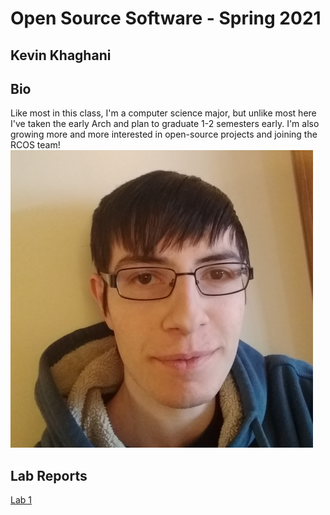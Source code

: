 # Open Source Software - Spring 2021
## Kevin Khaghani

## Bio
Like most in this class, I'm a computer science major, but unlike most here I've taken the early Arch and plan to graduate 1-2 semesters early.
I'm also growing more and more interested in open-source projects and joining the RCOS team!
![It's me!](images/kkhag_photo.png)

## Lab Reports
[Lab 1](labs/lab-01/report.md)

